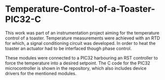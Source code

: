 # Temperature-Control-of-a-Toaster-PIC32-C

This work was part of an instrumentation project aiming for the temperature control of a toaster.
Temperature measurements were achieved with an RTD for which, a signal conditioning circuit was developed. 
In order to heat the toaster an actuator had to be interfaced though phase control.

These modules were connected to a PIC32 harbouring an RST controller to force the temperature into a desired setpoint.
The C code for the PIC32 microcontroller is shown in the repository, which also includes device drivers for the mentioned modules.
